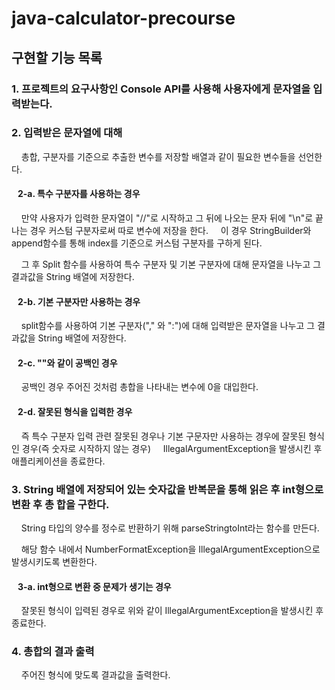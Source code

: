 # java-calculator-precourse

## 구현할 기능 목록

### 1. 프로젝트의 요구사항인 Console API를 사용해 사용자에게 문자열을 입력받는다.

### 2. 입력받은 문자열에 대해 

  &nbsp;&nbsp;&nbsp;&nbsp;총합, 구분자를 기준으로 추출한 변수를 저장할 배열과 같이 필요한 변수들을 선언한다.

  ####  &nbsp;&nbsp;&nbsp;2-a. 특수 구분자를 사용하는 경우

  &nbsp;&nbsp;&nbsp;&nbsp;만약 사용자가 입력한 문자열이 "//"로 시작하고 그 뒤에 나오는 문자 뒤에 "\n"로 끝나는 경우 커스텀 구분자로써 따로 변수에 저장을 한다.
  &nbsp;&nbsp;&nbsp;&nbsp;이 경우 StringBuilder와 append함수를 통해 index를 기준으로 커스텀 구분자를 구하게 된다.
  
  &nbsp;&nbsp;&nbsp;&nbsp;그 후 Split 함수를 사용하여 특수 구분자 및 기본 구분자에 대해 문자열을 나누고 그 결과값을 String 배열에 저장한다.

  ####  &nbsp;&nbsp;&nbsp;2-b. 기본 구분자만 사용하는 경우

  &nbsp;&nbsp;&nbsp;&nbsp;split함수를 사용하여 기본 구분자("," 와 ":")에 대해 입력받은 문자열을 나누고 그 결과값을 String 배열에 저장한다.
      
  ####  &nbsp;&nbsp;&nbsp;2-c. ""와 같이 공백인 경우

  &nbsp;&nbsp;&nbsp;&nbsp;공백인 경우 주어진 것처럼 총합을 나타내는 변수에 0을 대입한다.

  ####  &nbsp;&nbsp;&nbsp;2-d. 잘못된 형식을 입력한 경우

  &nbsp;&nbsp;&nbsp;&nbsp;즉 특수 구분자 입력 관련 잘못된 경우나 기본 구문자만 사용하는 경우에 잘못된 형식인 경우(즉 숫자로 시작하지 않는 경우) 
  &nbsp;&nbsp;&nbsp;&nbsp;IllegalArgumentException을 발생시킨 후 애플리케이션을 종료한다.

### 3. String 배열에 저장되어 있는 숫자값을 반복문을 통해 읽은 후 int형으로 변환 후 총 합을 구한다.

  &nbsp;&nbsp;&nbsp;&nbsp;String 타입의 양수를 정수로 반환하기 위해 parseStringtoInt라는 함수를 만든다.
  
  &nbsp;&nbsp;&nbsp;&nbsp;해당 함수 내에서 NumberFormatException을 IllegalArgumentException으로 발생시키도록 변환한다.

  ####  &nbsp;&nbsp;&nbsp;3-a. int형으로 변환 중 문제가 생기는 경우 
  
  &nbsp;&nbsp;&nbsp;&nbsp;잘못된 형식이 입력된 경우로 위와 같이 IllegalArgumentException을 발생시킨 후 종료한다.

### 4. 총합의 결과 출력

  &nbsp;&nbsp;&nbsp;&nbsp;주어진 형식에 맞도록 결과값을 출력한다.

    
